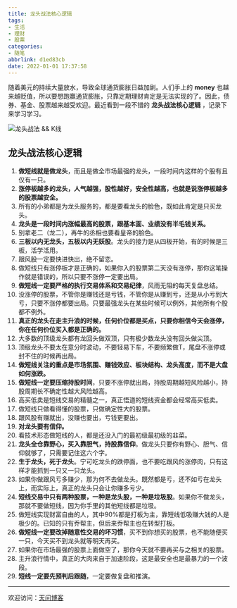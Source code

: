 ```yaml
---
title: 龙头战法核心逻辑
tags:
- 生活
- 理财
- 股票
categories:
- 随笔
abbrlink: d1ed83cb
date: 2022-01-01 17:37:58
---
```


随着美元的持续大量放水，导致全球通货膨胀日益加剧。人们手上的 **money** 也越来越贬值，所以要想跑赢通货膨胀，只靠定期理财肯定是无法实现的了。因此，债券、基金、股票越来越受欢迎。最近看到一段不错的 **龙头战法核心逻辑** ，记录下来学习学习。

![龙头战法 && K线](https://tiven.cn/static/img/img-k-01-pu11NZeoekIfcII1IJkSt.jpg)

<!-- more -->

## 龙头战法核心逻辑

1. **做短线就是做龙头**，而且是做全市场最强的龙头，一段时间内这样的个股有且仅有一只。
2. **涨停板越多的龙头，人气越强，股性越好，安全性越高，也就是说涨停板越多的股票越安全。**
3. 所有的小弟都是为龙头服务的，都是要看龙头的脸色，既如此肯定是只买龙头。
4. **龙头是一段时间内涨幅最高的股票，跟基本面、业绩没有半毛钱关系。**
5. 别拿老二（龙二），再牛的丞相也要看皇帝的脸色。
6. **三板以内无龙头，五板以内无妖股**。龙头的接力是从四板开始，有的时候是三板，活学活用。
7. 跟风股一定要快进快出，绝不留恋。
8. 做短线只有涨停板才是正确的，如果你入的股票第二天没有涨停，那你这笔操作就是错误的，所以只要不涨停一定要出局。
9. **做短线一定要严格的执行交易体系和交易纪律**，风雨无阻的每天复盘总结。
10. 没涨停的股票，不管你是赚钱还是亏钱，不管你是从赚到亏，还是从小亏到大亏，只要不涨停都要出局。只要最强龙头在某些时候可以例外，其他所有个股都不例外。
11. **真正的龙头在走主升浪的时候，任何价位都是买点，只要你相信今天会涨停，你在任何价位买入都是正确的。**
12. 大多数的顶级龙头都有龙回头做双顶，只有极少数龙头没有回头做尖顶。
13. 顶级龙头不要太在意分时波动，不要轻易下车，不要频繁做T，尾盘不涨停或封不住的时候再出局。
14. **做短线关注的重点是市场氛围、赚钱效应、板块结构、龙头高度，而不是大盘如何涨跌。**
15. **做短线一定要压缩持股时间**，只要不涨停就出局，持股周期越短风险越小，持股周期长不确定性越大风险越高。
16. 高买低卖是短线交易的精髓之一，真正悟道的短线资金都会经常高买低卖。
17. 做短线只做看得懂的股票，只做确定性大的股票。
18. 跟风股有赚就出，没赚也要出，亏钱更要出。
19. **对龙头要有信仰。**
20. 看技术形态做短线的人，都是还没入门的最初级最初级的韭菜。
21. **龙头全仓靠野心，买入靠胆气，持股靠信仰**。做龙头只要你有野心、胆气、信仰就够了，只需要记住这六个字。
22. **生于龙头，死于龙头**。宁可吃龙头的跌停面，也不要吃跟风的涨停肉，只有这样才能抓到一只又一只龙头。
23. 如果你做跟风亏多赚少，那为何不去做龙头。既然都是亏，还不如亏在龙头上，而实际上，真正的龙头只会让你赚多亏少。
24. **短线交易中只有两种股票，一种是龙头股，一种是垃圾股**。如果你不做龙头，那就不要做短线，因为你手里的其他短线都是垃圾。
25. 做短线实现财富自由的人，其中90%都是打板为主，靠短线低吸赚大钱的人是极少的。已知的只有乔帮主，但后来乔帮主也在转型打板。
26. **做短线一定要改掉随意性交易的坏习惯**，买不到你想买的股票，也不能随便买一只，今天买不到龙头就等明天再买。 
27. 如果你在市场最强的股票上面做空了，那你今天就不要再买与之相关的股票。
28. 主升浪行情中，真正的大肉来自于加速阶段，这是最安全也是最暴力的一个波段。
29. **短线一定要先预判后跟随**，一定要做复盘和推演。

---

欢迎访问：[天问博客](https://tiven.cn/p/d1ed83cb/ "天问博客-专注于大前端技术")

